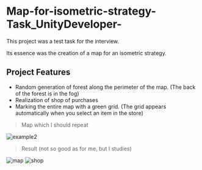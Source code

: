 # Map-for-isometric-strategy-Task_UnityDeveloper-

This project was a test task for the interview.

Its essence was the creation of a map for an isometric strategy.

## Project Features
- Random generation of forest along the perimeter of the map. (The back of the forest is in the fog)
- Realization of shop of purchases
- Marking the entire map with a green grid. (The grid appears automatically when you select an item in the store)

>Map which I should repeat

![example2](https://user-images.githubusercontent.com/29926552/46167247-fc19bf80-c29d-11e8-8009-e813bb6a91df.jpg)

>Result (not so good as for me, but I studies)

![map](https://user-images.githubusercontent.com/29926552/31670453-4df3a1c0-b360-11e7-92f4-c8cb97e429db.png)
![shop](https://user-images.githubusercontent.com/29926552/31670458-507837f8-b360-11e7-92a7-576af8b9b510.png)
